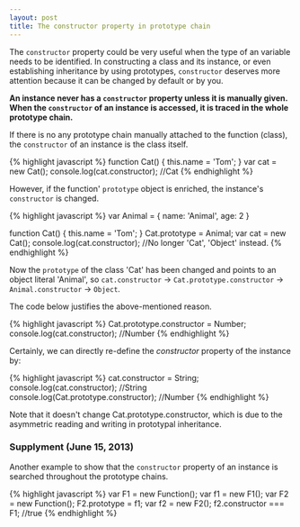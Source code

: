 ```yaml
---
layout: post
title: The constructor property in prototype chain
---
```

The `constructor` property could be very useful when the type of an variable needs to be identified. In constructing a class and its instance, or even establishing inheritance by using prototypes, `constructor` deserves more attention because it can be changed by default or by you.

**An instance never has a `constructor` property unless it is manually given. When the `constructor` of an instance is accessed, it is traced in the whole prototype chain.** 

If there is no any prototype chain manually attached to the function (class), the `constructor` of an instance is the class itself.

{% highlight javascript %}
function Cat() {
    this.name = 'Tom';
}
var cat = new Cat();
console.log(cat.constructor);  //Cat
{% endhighlight %}

However, if the function' `prototype` object is enriched, the instance's `constructor` is changed.
<!-- more -->
{% highlight javascript %}
var Animal = {
    name: 'Animal',
    age: 2
}

function Cat() {
    this.name = 'Tom';
}
Cat.prototype = Animal;
var cat = new Cat();
console.log(cat.constructor);  //No longer 'Cat', 'Object' instead.
{% endhighlight %}

Now the `prototype` of the class 'Cat' has been changed and points to an object literal 'Animal', so `cat.constructor` -> `Cat.prototype.constructor` -> `Animal.constructor` -> `Object`.

The code below justifies the above-mentioned reason.

{% highlight javascript %}
Cat.prototype.constructor = Number;
console.log(cat.constructor);  //Number
{% endhighlight %}

Certainly, we can directly re-define the <em>constructor</em> property of the instance by:

{% highlight javascript %}
cat.constructor = String;
console.log(cat.constructor);  //String
console.log(Cat.prototype.constructor);  //Number
{% endhighlight %}

Note that it doesn't change Cat.prototype.constructor, which is due to the asymmetric reading and writing in prototypal inheritance.

### Supplyment (June 15, 2013)
Another example to show that the `constructor` property of an instance is searched throughout the prototype chains.

{% highlight javascript %}
var F1 = new Function();
var f1 = new F1();
var F2 = new Function();
F2.prototype = f1;
var f2 = new F2();
f2.constructor === F1;  //true
{% endhighlight %}